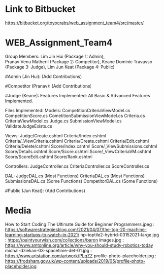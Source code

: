 # Link to Bitbucket 
https://bitbucket.org/toyocrabs/web_assignment_team4/src/master/

# WEB_Assignment_Team4
Group Members: 
Lim Jin Hui (Package 1: Admin),   
Pranav Venu Matheril (Package 2: Competitor),
Keane Dominic Travasso (Package 3: Judge),
Lim Jun Keat (Package 4: Public)

#Admin (Jin Hui):
(Add Contributions)

#Competitor (Pranav):
(Add Contributions)

#Judge (Keane):
Features Implemented:
All Basic & Advanced Features Implemented.

Files Implemented:
Models:
CompetitionCriteriaViewModel.cs
CompetitionScore.cs
CometitionSubmissionViewModel.cs
Criteria.cs
CriteriaViewModel.cs
Judge.cs
SubmissionViewModel.cs
ValidateJudgeExists.cs

Views:
Judge/Create.cshtml
Criteria/Index.cshtml
Criteria/_ViewCriteria.cshtml
Criteria/Create.cshtml
Criteria/Edit.cshtml
Criteria/Delete/cshtml
Score/Index.cshtml
Score/_ViewSubmissions.cshtml
Score/Details.cshtml
Score/Score.cshtml
Score/_ViewCriteriaVM.cshtml
Score/ScoreEdit.cshtml
Score/Rank.cshtml

Controllers:
JudgeController.cs
CriteriaController.cs
ScoreController.cs

DAL:
JudgeDAL.cs (Most Functions)
CriteriaDAL.cs (Most Functions)
SubmissionsDAL.cs (Some Functions)
CompetitorDAL.cs (Some Functions)

#Public (Jun Keat):
(Add Contributions)

# Media 
How to Start Coding The Ultimate Guide for Beginner Programmers.jpeg : https://softwarestrategiesblog.com/2021/04/07/the-top-20-machine-learning-startups-to-watch-in-2021/
hp-toptile2-hybrid-03152021-large.jpg : https://paintyourwish.com/collections/baron
images.jpg : https://www.amtonline.org/article/why-you-should-study-robotics-today
michal-dziekan-03-spacetime-det-01.jpg : https://www.artstation.com/artwork/PLqZZ
profile-photo-placeholder.jpg : https://frodsham.gov.uk/wp-content/uploads/2019/05/profile-photo-placeholder.jpg
